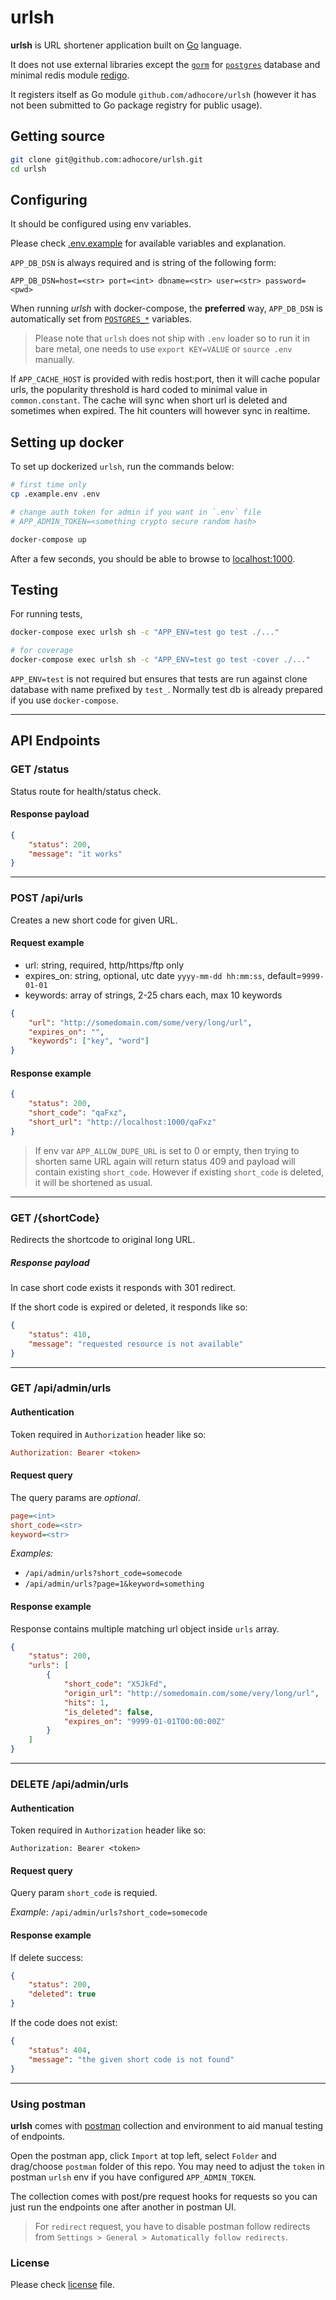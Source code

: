 # urlsh

**urlsh** is URL shortener application built on [Go](https://golang.org) language.

It does not use external libraries except the [`gorm`](http://gorm.io) for
[`postgres`](https://github.com/go-gorm/postgres) database and minimal redis
module [redigo](https://github.com/gomodule/redigo).

It registers itself as Go module `github.com/adhocore/urlsh`
(however it has not been submitted to Go package registry for public usage).

## Getting source

```sh
git clone git@github.com:adhocore/urlsh.git
cd urlsh
```

## Configuring

It should be configured using env variables.

Please check [.env.example](./.env.example) for available variables and explanation.

`APP_DB_DSN` is always required and is string of the following form:

```
APP_DB_DSN=host=<str> port=<int> dbname=<str> user=<str> password=<pwd>
```

When running *urlsh* with docker-compose, the **preferred** way, `APP_DB_DSN` is
automatically set from [`POSTGRES_*`](https://hub.docker.com/_/postgres) variables.

> Please note that `urlsh` does not ship with `.env` loader so to run it in bare metal,
one needs to use `export KEY=VALUE` or `source .env` manually.

If `APP_CACHE_HOST` is provided with redis host:port, then it will cache popular urls,
the popularity threshold is hard coded to minimal value in `common.constant`.
The cache will sync when short url is deleted and sometimes when expired.
The hit counters will however sync in realtime.

## Setting up docker

To set up dockerized `urlsh`, run the commands below:

```sh
# first time only
cp .example.env .env

# change auth token for admin if you want in `.env` file
# APP_ADMIN_TOKEN=<something crypto secure random hash>

docker-compose up
```

After a few seconds, you should be able to browse to [localhost:1000](http://localhost:1000).

## Testing

For running tests,

```sh
docker-compose exec urlsh sh -c "APP_ENV=test go test ./..."

# for coverage
docker-compose exec urlsh sh -c "APP_ENV=test go test -cover ./..."
```

`APP_ENV=test` is not required but ensures that tests are run against clone database with name prefixed by `test_`.
Normally test db is already prepared if you use `docker-compose`.

---
## API Endpoints

### GET /status

Status route for health/status check.

#### Response payload

```json
{
    "status": 200,
    "message": "it works"
}
```

---
### POST /api/urls

Creates a new short code for given URL.

#### Request example

- url: string, required, http/https/ftp only
- expires_on: string, optional, utc date `yyyy-mm-dd hh:mm:ss`, default=`9999-01-01`
- keywords: array of strings, 2-25 chars each, max 10 keywords

```json
{
    "url": "http://somedomain.com/some/very/long/url",
    "expires_on": "",
    "keywords": ["key", "word"]
}
```

#### Response example

```json
{
    "status": 200,
    "short_code": "qaFxz",
    "short_url": "http://localhost:1000/qaFxz"
}
```

> If env var `APP_ALLOW_DUPE_URL` is set to 0 or empty, then trying to shorten same URL again
will return status 409 and payload will contain existing `short_code`.
> However if existing `short_code` is deleted, it will be shortened as usual.

---
### GET /{shortCode}

Redirects the shortcode to original long URL.

##### Response payload

In case short code exists it responds with 301 redirect.

If the short code is expired or deleted, it responds like so:

```json
{
    "status": 410,
    "message": "requested resource is not available"
}
```

---
### GET /api/admin/urls

#### Authentication

Token required in `Authorization` header like so:
```ini
Authorization: Bearer <token>
```

#### Request query

The query params are *optional*.

```ini
page=<int>
short_code=<str>
keyword=<str>
```

*Examples:*

- `/api/admin/urls?short_code=somecode`
- `/api/admin/urls?page=1&keyword=something`

#### Response example

Response contains multiple matching url object inside `urls` array.

```json
{
    "status": 200,
    "urls": [
        {
            "short_code": "X5JkFd",
            "origin_url": "http://somedomain.com/some/very/long/url",
            "hits": 1,
            "is_deleted": false,
            "expires_on": "9999-01-01T00:00:00Z"
        }
    ]
}
```

---
### DELETE /api/admin/urls

#### Authentication

Token required in `Authorization` header like so:
```
Authorization: Bearer <token>
```

#### Request query

Query param `short_code` is requied.

*Example*: `/api/admin/urls?short_code=somecode`

#### Response example

If delete success:

```json
{
    "status": 200,
    "deleted": true
}
```

If the code does not exist:

```json
{
    "status": 404,
    "message": "the given short code is not found"
}
```

---
### Using postman

**urlsh** comes with [postman](./postman) collection and environment to aid manual testing of endpoints.

Open the postman app, click `Import`  at top left, select `Folder` and drag/choose `postman` folder of this repo.
You may need to adjust the `token` in postman `urlsh` env if you have configured `APP_ADMIN_TOKEN`.

The collection comes with post/pre request hooks for requests so you can just run the endpoints one after another in postman UI.

> For `redirect` request, you have to disable postman follow redirects from `Settings > General > Automatically follow redirects`.

### License

Please check [license](./LICENSE) file.

